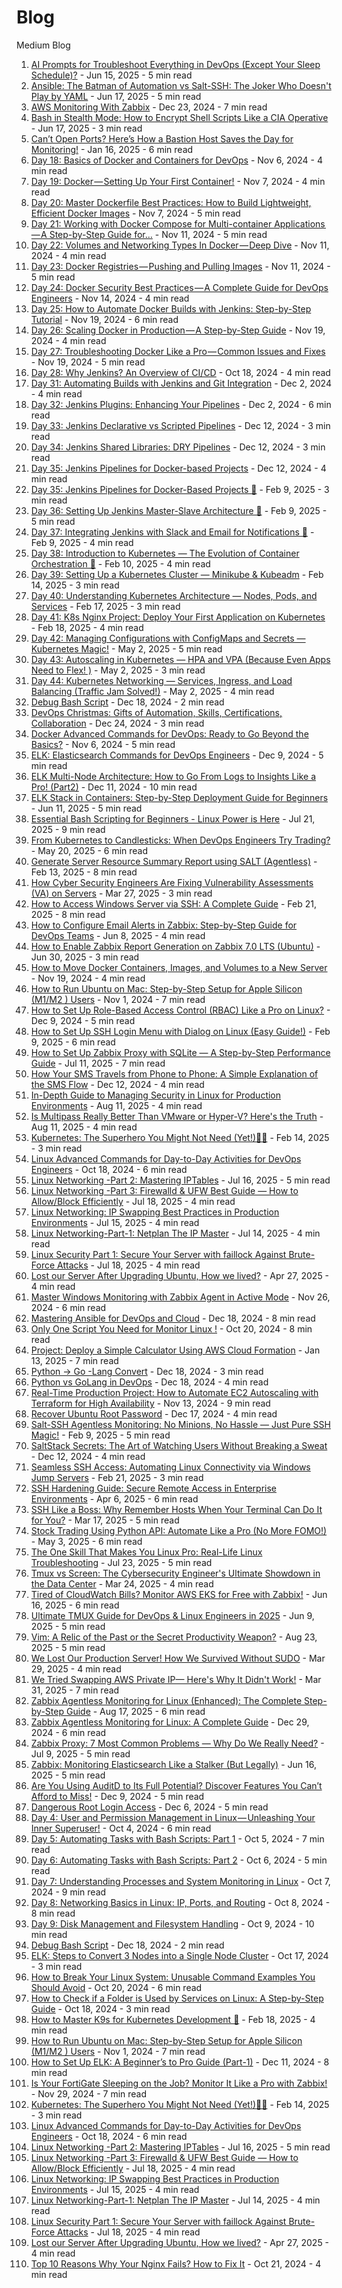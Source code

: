# Blog
Medium Blog

1. [AI Prompts for Troubleshoot Everything in DevOps (Except Your Sleep Schedule)?](https://medium.com/devsecops-community/ai-prompts-for-troubleshoot-everything-in-devops-except-your-sleep-schedule-05578e5fccc5) - Jun 15, 2025 - 5 min read
2. [Ansible: The Batman of Automation vs Salt-SSH: The Joker Who Doesn't Play by YAML](https://medium.com/@karthidkk123/ansible-the-batman-of-automation-vs-salt-ssh-the-joker-who-doesnt-play-by-yaml-c0e94d2871c1) - Jun 17, 2025 - 5 min read
3. [AWS Monitoring With Zabbix](https://medium.com/devsecops-community/aws-monitoring-with-zabbix-7479d5c131fa) - Dec 23, 2024 - 7 min read
4. [Bash in Stealth Mode: How to Encrypt Shell Scripts Like a CIA Operative](https://medium.com/devsecops-community/bash-in-stealth-mode-how-to-encrypt-shell-scripts-like-a-cia-operative-487c2a9c7d5a) - Jun 17, 2025 - 3 min read
5. [Can’t Open Ports? Here’s How a Bastion Host Saves the Day for Monitoring!](https://medium.com/devsecops-community/cant-open-ports-heres-how-a-bastion-host-saves-the-day-for-monitoring-445eef28d275) - Jan 16, 2025 - 6 min read
6. [Day 18: Basics of Docker and Containers for DevOps](https://medium.com/devsecops-community/day-18-basics-of-docker-and-containers-for-devops-cc585e3fc31f) - Nov 6, 2024 - 4 min read
7. [Day 19: Docker — Setting Up Your First Container!](https://medium.com/devsecops-community/day-19-docker-setting-up-your-first-container-ec4ace31ab76) - Nov 7, 2024 - 4 min read
8. [Day 20: Master Dockerfile Best Practices: How to Build Lightweight, Efficient Docker Images](https://medium.com/devsecops-community/day-20-master-dockerfile-best-practices-how-to-build-lightweight-efficient-docker-images-f33fbfc4decd) - Nov 7, 2024 - 5 min read
9. [Day 21: Working with Docker Compose for Multi-container Applications — A Step-by-Step Guide for…](https://medium.com/devsecops-community/day-21-working-with-docker-compose-for-multi-container-applications-a-step-by-step-guide-for-e770bb01f97d) - Nov 11, 2024 - 5 min read
10. [Day 22: Volumes and Networking Types In Docker — Deep Dive](https://medium.com/devsecops-community/day-22-volumes-and-networking-types-in-docker-deep-dive-495774ada752) - Nov 11, 2024 - 4 min read
11. [Day 23: Docker Registries — Pushing and Pulling Images](https://medium.com/devsecops-community/day-23-docker-registries-pushing-and-pulling-images-52ceff3741a) - Nov 11, 2024 - 5 min read
12. [Day 24: Docker Security Best Practices — A Complete Guide for DevOps Engineers](https://medium.com/devsecops-community/day-24-docker-security-best-practices-a-complete-guide-for-devops-engineers-793c1f60bd01) - Nov 14, 2024 - 4 min read
13. [Day 25: How to Automate Docker Builds with Jenkins: Step-by-Step Tutorial](https://medium.com/devsecops-community/day-25-how-to-automate-docker-builds-with-jenkins-step-by-step-tutorial-fa9b71e69c34) - Nov 19, 2024 - 6 min read
14. [Day 26: Scaling Docker in Production — A Step-by-Step Guide](https://medium.com/devsecops-community/day-26-scaling-docker-in-production-a-step-by-step-guide-3800b44fa173) - Nov 19, 2024 - 4 min read
15. [Day 27: Troubleshooting Docker Like a Pro — Common Issues and Fixes](https://medium.com/devsecops-community/day-27-troubleshooting-docker-like-a-pro-common-issues-and-fixes-c829e36da51c) - Nov 19, 2024 - 5 min read
16. [Day 28: Why Jenkins? An Overview of CI/CD](https://medium.com/devsecops-community/day-28-why-jenkins-an-overview-of-cicd-882cd21e095b) - Oct 18, 2024 - 4 min read
17. [Day 31: Automating Builds with Jenkins and Git Integration](https://medium.com/devsecops-community/day-31-automating-builds-with-jenkins-and-git-integration-b2d5041a1135) - Dec 2, 2024 - 4 min read
18. [Day 32: Jenkins Plugins: Enhancing Your Pipelines](https://medium.com/devsecops-community/day-32-jenkins-plugins-enhancing-your-pipelines-384a3321d48d) - Dec 2, 2024 - 6 min read
19. [Day 33: Jenkins Declarative vs Scripted Pipelines](https://medium.com/devsecops-community/day-33-jenkins-declarative-vs-scripted-pipelines-821c0448da3e) - Dec 12, 2024 - 3 min read
20. [Day 34: Jenkins Shared Libraries: DRY Pipelines](https://medium.com/devsecops-community/day-34-jenkins-shared-libraries-dry-pipelines-59de2a317b49) - Dec 12, 2024 - 3 min read
21. [Day 35: Jenkins Pipelines for Docker-based Projects](https://medium.com/devsecops-community/day-35-jenkins-pipelines-for-docker-based-projects-864ae6d4b37d) - Dec 12, 2024 - 4 min read
22. [Day 35: Jenkins Pipelines for Docker-Based Projects 🚀](https://medium.com/devsecops-community/day-35-jenkins-pipelines-for-docker-based-projects-335268fdb848) - Feb 9, 2025 - 3 min read
23. [Day 36: Setting Up Jenkins Master-Slave Architecture 🚀](https://medium.com/devsecops-community/day-36-setting-up-jenkins-master-slave-architecture-ed8b927cba4d) - Feb 9, 2025 - 5 min read
24. [Day 37: Integrating Jenkins with Slack and Email for Notifications 🚀](https://medium.com/devsecops-community/day-37-integrating-jenkins-with-slack-and-email-for-notifications-2d058dc6078d) - Feb 9, 2025 - 4 min read
25. [Day 38: Introduction to Kubernetes — The Evolution of Container Orchestration 🚀](https://medium.com/@karthidkk123/day-38-introduction-to-kubernetes-the-evolution-of-container-orchestration-d124bd302394) - Feb 10, 2025 - 4 min read
26. [Day 39: Setting Up a Kubernetes Cluster — Minikube & Kubeadm](https://medium.com/@karthidkk123/day-39-setting-up-a-kubernetes-cluster-minikube-kubeadm-d95a74bf3254) - Feb 14, 2025 - 3 min read
27. [Day 40: Understanding Kubernetes Architecture — Nodes, Pods, and Services](https://medium.com/devsecops-community/day-40-understanding-kubernetes-architecture-nodes-pods-and-services-f577c920f385) - Feb 17, 2025 - 3 min read
28. [Day 41: K8s Nginx Project: Deploy Your First Application on Kubernetes](https://medium.com/devsecops-community/day-41-k8s-nginx-project-deploy-your-first-application-on-kubernetes-517604a4419d) - Feb 18, 2025 - 4 min read
29. [Day 42: Managing Configurations with ConfigMaps and Secrets — Kubernetes Magic!](https://medium.com/devsecops-community/day-42-managing-configurations-with-configmaps-and-secrets-kubernetes-magic-112b98c46d91) - May 2, 2025 - 5 min read
30. [Day 43: Autoscaling in Kubernetes — HPA and VPA (Because Even Apps Need to Flex! )](https://medium.com/devsecops-community/day-43-autoscaling-in-kubernetes-hpa-and-vpa-because-even-apps-need-to-flex-0495705c3e28) - May 2, 2025 - 3 min read
31. [Day 44: Kubernetes Networking — Services, Ingress, and Load Balancing (Traffic Jam Solved!)](https://medium.com/devsecops-community/day-44-kubernetes-networking-services-ingress-and-load-balancing-traffic-jam-solved-f9e33ccf6df6) - May 2, 2025 - 4 min read
32. [Debug Bash Script](https://medium.com/devsecops-community/debug-bash-script-306bd68aeffe) - Dec 18, 2024 - 2 min read
33. [DevOps Christmas: Gifts of Automation, Skills, Certifications, Collaboration](https://medium.com/devsecops-community/devops-christmas-gifts-of-automation-skills-certifications-collaboration-522e8bea503a) - Dec 24, 2024 - 3 min read
34. [Docker Advanced Commands for DevOps: Ready to Go Beyond the Basics?](https://medium.com/devsecops-community/docker-advanced-commands-for-devops-ready-to-go-beyond-the-basics-b1fb76c64fbe) - Nov 6, 2024 - 5 min read
35. [ELK: Elasticsearch Commands for DevOps Engineers](https://medium.com/devsecops-community/elk-elasticsearch-commands-for-devops-engineers-3da88f6953a5) - Dec 9, 2024 - 5 min read
36. [ELK Multi-Node Architecture: How to Go From Logs to Insights Like a Pro! (Part2)](https://medium.com/devsecops-community/elk-multi-node-architecture-how-to-go-from-logs-to-insights-like-a-pro-part2-7fa2ecb3d175) - Dec 11, 2024 - 10 min read
37. [ELK Stack in Containers: Step-by-Step Deployment Guide for Beginners](https://medium.com/devsecops-community/elk-stack-in-containers-step-by-step-deployment-guide-for-beginners-ec51c7281324) - Jun 11, 2025 - 5 min read
38. [Essential Bash Scripting for Beginners - Linux Power is Here](https://medium.com/devsecops-community/essential-bash-scripting-for-beginners-linux-power-is-here-985dbf44810d) - Jul 21, 2025 - 9 min read
39. [From Kubernetes to Candlesticks: When DevOps Engineers Try Trading?](https://medium.com/@karthidkk123/from-kubernetes-to-candlesticks-when-devops-engineers-try-trading-05e92127356d) - May 20, 2025 - 6 min read
40. [Generate Server Resource Summary Report using SALT (Agentless)](https://medium.com/stackademic/generate-server-resource-summary-report-using-salt-agentless-a28c31b8b4a4) - Feb 13, 2025 - 8 min read
41. [How Cyber Security Engineers Are Fixing Vulnerability Assessments (VA) on Servers](https://medium.com/devsecops-community/how-cyber-security-engineers-are-fixing-vulnerability-assessments-va-on-servers-053454b43181) - Mar 27, 2025 - 3 min read
42. [How to Access Windows Server via SSH: A Complete Guide](https://medium.com/system-weakness/how-to-access-windows-server-via-ssh-a-complete-guide-426b2d260b73) - Feb 21, 2025 - 8 min read
43. [How to Configure Email Alerts in Zabbix: Step-by-Step Guide for DevOps Teams](https://medium.com/devsecops-community/how-to-configure-email-alerts-in-zabbix-step-by-step-guide-for-devops-teams-2f3f3e68fcee) - Jun 8, 2025 - 4 min read
44. [How to Enable Zabbix Report Generation on Zabbix 7.0 LTS (Ubuntu)](https://medium.com/@karthidkk123/how-to-enable-zabbix-report-generation-on-zabbix-7-0-lts-ubuntu-5ad8d451fcb3) - Jun 30, 2025 - 3 min read
45. [How to Move Docker Containers, Images, and Volumes to a New Server](https://medium.com/devsecops-community/how-to-move-docker-containers-images-and-volumes-to-a-new-server-36aad130f5df) - Nov 19, 2024 - 4 min read
46. [How to Run Ubuntu on Mac: Step-by-Step Setup for Apple Silicon (M1/M2 ) Users](https://medium.com/devsecops-community/how-to-run-ubuntu-on-mac-step-by-step-setup-for-apple-silicon-m1-m2-users-82553f672c33) - Nov 1, 2024 - 7 min read
47. [How to Set Up Role-Based Access Control (RBAC) Like a Pro on Linux?](https://medium.com/devsecops-community/how-to-set-up-role-based-access-control-rbac-like-a-pro-on-linux-b8fdaf06b7e5) - Dec 9, 2024 - 5 min read
48. [How to Set Up SSH Login Menu with Dialog on Linux (Easy Guide!)](https://medium.com/aws-in-plain-english/how-to-set-up-ssh-login-menu-with-dialog-on-linux-easy-guide-c9f072b6b4bf) - Feb 9, 2025 - 6 min read
49. [How to Set Up Zabbix Proxy with SQLite — A Step-by-Step Performance Guide](https://medium.com/devsecops-community/how-to-set-up-zabbix-proxy-with-sqlite-a-step-by-step-performance-guide-a13beff9f0b8) - Jul 11, 2025 - 7 min read
50. [How Your SMS Travels from Phone to Phone: A Simple Explanation of the SMS Flow](https://medium.com/devsecops-community/how-your-sms-travels-from-phone-to-phone-a-simple-explanation-of-the-sms-flow-af7df5c9c106) - Dec 12, 2024 - 4 min read
51. [In-Depth Guide to Managing Security in Linux for Production Environments](https://medium.com/devsecops-community/in-depth-guide-to-managing-security-in-linux-for-production-environments-9ae42d4e98ec) - Aug 11, 2025 - 4 min read
52. [Is Multipass Really Better Than VMware or Hyper-V? Here's the Truth](https://medium.com/devsecops-community/is-multipass-really-better-than-vmware-or-hyper-v-heres-the-truth-83b3d663c753) - Aug 11, 2025 - 4 min read
53. [Kubernetes: The Superhero You Might Not Need (Yet!)🦸‍♂️](https://medium.com/devsecops-community/kubernetes-the-superhero-you-might-not-need-yet-%EF%B8%8F-dc4712b73677) - Feb 14, 2025 - 3 min read
54. [Linux Advanced Commands for Day-to-Day Activities for DevOps Engineers](https://medium.com/devsecops-community/linux-advanced-commands-for-day-to-day-activities-for-devops-engineers-abf51a7ff3a1) - Oct 18, 2024 - 6 min read
55. [Linux Networking -Part 2: Mastering IPTables](https://medium.com/@karthidkk123/linux-networking-part-2-mastering-iptables-6282cd7364ef) - Jul 16, 2025 - 5 min read
56. [Linux Networking -Part 3: Firewalld & UFW Best Guide — How to Allow/Block Efficiently](https://medium.com/devsecops-community/linux-networking-part-3-firewalld-ufw-best-guide-how-to-allow-block-efficiently-1512935d4d05) - Jul 18, 2025 - 4 min read
57. [Linux Networking: IP Swapping Best Practices in Production Environments](https://medium.com/bugbountywriteup/linux-networking-ip-swapping-best-practices-in-production-environments-062304198fca) - Jul 15, 2025 - 4 min read
58. [Linux Networking-Part-1: Netplan The IP Master](https://medium.com/devsecops-community/linux-networking-part-1-netplan-the-ip-master-8a6ea78a2f15) - Jul 14, 2025 - 4 min read
59. [Linux Security Part 1: Secure Your Server with faillock Against Brute-Force Attacks](https://medium.com/@karthidkk123/linux-security-part-1-secure-your-server-with-faillock-against-brute-force-attacks-e4f0f34bd655) - Jul 18, 2025 - 4 min read
60. [Lost our Server After Upgrading Ubuntu, How we lived?](https://medium.com/devsecops-community/lost-our-server-after-upgrading-ubuntu-how-we-lived-7d0f6c81d6c8) - Apr 27, 2025 - 4 min read
61. [Master Windows Monitoring with Zabbix Agent in Active Mode](https://medium.com/devsecops-community/master-windows-monitoring-with-zabbix-agent-in-active-mode-9868220be0fb) - Nov 26, 2024 - 6 min read
62. [Mastering Ansible for DevOps and Cloud](https://medium.com/devsecops-community/mastering-ansible-for-devops-and-cloud-1eebda28bf3a) - Dec 18, 2024 - 8 min read
63. [Only One Script You Need for Monitor Linux !](https://medium.com/devsecops-community/only-one-script-you-need-for-monitor-linux-aa106e883d51) - Oct 20, 2024 - 8 min read
64. [Project: Deploy a Simple Calculator Using AWS Cloud Formation](https://medium.com/devsecops-community/project-deploy-a-simple-calculator-using-aws-cloud-formation-ca1adf6c3e1d) - Jan 13, 2025 - 7 min read
65. [Python → Go -Lang Convert](https://medium.com/devsecops-community/python-go-lang-convert-3c9e6fe74fff) - Dec 18, 2024 - 3 min read
66. [Python vs GoLang in DevOps](https://medium.com/devsecops-community/python-vs-golang-in-devops-cfd6d8596ba6) - Dec 18, 2024 - 4 min read
67. [Real-Time Production Project: How to Automate EC2 Autoscaling with Terraform for High Availability](https://medium.com/devsecops-community/real-time-production-project-how-to-automate-ec2-autoscaling-with-terraform-for-high-availability-37b014b2576c) - Nov 13, 2024 - 9 min read
68. [Recover Ubuntu Root Password](https://medium.com/devsecops-community/recover-ubuntu-root-password-5a4d31a5a68a) - Dec 17, 2024 - 4 min read
69. [Salt-SSH Agentless Monitoring: No Minions, No Hassle — Just Pure SSH Magic!](https://medium.com/devsecops-community/salt-ssh-agentless-monitoring-no-minions-no-hassle-just-pure-ssh-magic-7416a83587a5) - Feb 9, 2025 - 5 min read
70. [SaltStack Secrets: The Art of Watching Users Without Breaking a Sweat](https://medium.com/devsecops-community/saltstack-secrets-the-art-of-watching-users-without-breaking-a-sweat-88cb4e163a18) - Dec 12, 2024 - 4 min read
71. [Seamless SSH Access: Automating Linux Connectivity via Windows Jump Servers](https://medium.com/devsecops-community/seamless-ssh-access-automating-linux-connectivity-via-windows-jump-servers-4d7c6bf0aec7) - Feb 21, 2025 - 3 min read
72. [SSH Hardening Guide: Secure Remote Access in Enterprise Environments](https://medium.com/devsecops-community/ssh-hardening-guide-secure-remote-access-in-enterprise-environments-1acb9c3cb4e2) - Apr 6, 2025 - 6 min read
73. [SSH Like a Boss: Why Remember Hosts When Your Terminal Can Do It for You?](https://medium.com/devsecops-community/ssh-like-a-boss-why-remember-hosts-when-your-terminal-can-do-it-for-you-a7d9f8497548) - Mar 17, 2025 - 5 min read
74. [Stock Trading Using Python API: Automate Like a Pro (No More FOMO!)](https://medium.com/python-in-plain-english/buy-sell-stocks-using-terminal-9ef7891349ff) - May 3, 2025 - 6 min read
75. [The One Skill That Makes You Linux Pro: Real-Life Linux Troubleshooting](https://medium.com/devsecops-community/the-one-skill-that-makes-you-linux-pro-real-life-linux-troubleshooting-5b1cb5b9f850) - Jul 23, 2025 - 5 min read
76. [Tmux vs Screen: The Cybersecurity Engineer's Ultimate Showdown in the Data Center](https://medium.com/@karthidkk123/tmux-vs-screen-the-cybersecurity-engineers-ultimate-showdown-in-the-data-center-696b9573b8b9) - Mar 24, 2025 - 4 min read
77. [Tired of CloudWatch Bills? Monitor AWS EKS for Free with Zabbix!](https://medium.com/@karthidkk123/tired-of-cloudwatch-bills-monitor-aws-eks-for-free-with-zabbix-6644e9518275) - Jun 16, 2025 - 6 min read
78. [Ultimate TMUX Guide for DevOps & Linux Engineers in 2025](https://medium.com/devsecops-community/ultimate-tmux-guide-for-devops-linux-engineers-in-2025-d95f5995aeaa) - Jun 9, 2025 - 5 min read
79. [Vim: A Relic of the Past or the Secret Productivity Weapon?](https://medium.com/devsecops-community/vim-a-relic-of-the-past-or-the-secret-productivity-weapon-1861fa58c55e) - Aug 23, 2025 - 5 min read
80. [We Lost Our Production Server! How We Survived Without SUDO](https://medium.com/devsecops-community/we-lost-our-production-server-how-we-survived-without-sudo-6b4b57d4a876) - Mar 29, 2025 - 4 min read
81. [We Tried Swapping AWS Private IP— Here's Why It Didn't Work!](https://medium.com/devsecops-community/we-tried-swapping-aws-private-ip-heres-why-it-didn-t-work-8ddbbeecf6a9) - Mar 31, 2025 - 7 min read
82. [Zabbix Agentless Monitoring for Linux (Enhanced): The Complete Step-by-Step Guide](https://medium.com/devsecops-community/zabbix-agentless-monitoring-for-linux-enhanced-the-complete-step-by-step-guide-18f6adfb32be) - Aug 17, 2025 - 6 min read
83. [Zabbix Agentless Monitoring for Linux: A Complete Guide](https://medium.com/devsecops-community/zabbix-agentless-monitoring-for-linux-a-complete-guide-ec7bcee6647e) - Dec 29, 2024 - 6 min read
84. [Zabbix Proxy: 7 Most Common Problems — Why Do We Really Need?](https://medium.com/devsecops-community/zabbix-proxy-7-most-common-problems-why-do-we-really-need-98608fc1a6db) - Jul 9, 2025 - 5 min read
85. [Zabbix: Monitoring Elasticsearch Like a Stalker (But Legally)](https://medium.com/devsecops-community/zabbix-monitoring-elasticsearch-like-a-stalker-but-legally-656ae35d2926) - Jun 16, 2025 - 5 min read
86. [Are You Using AuditD to Its Full Potential? Discover Features You Can’t Afford to Miss!](https://medium.com/devsecops-community/are-you-using-auditd-to-its-full-potential-discover-features-you-cant-afford-to-miss-3b7f007fa93c) - Dec 9, 2024 - 5 min read
87. [Dangerous Root Login Access](https://medium.com/devsecops-community/dangerous-root-login-access-eabe0e1bbf59) - Dec 6, 2024 - 5 min read
88. [Day 4: User and Permission Management in Linux — Unleashing Your Inner Superuser!](https://medium.com/devsecops-community/day-4-user-and-permission-management-in-linux-unleashing-your-inner-superuser-99104e4b9a4f) - Oct 4, 2024 - 6 min read
89. [Day 5: Automating Tasks with Bash Scripts: Part 1](https://medium.com/devsecops-community/day-5-automating-tasks-with-bash-scripts-part-1-92ca78df178e) - Oct 5, 2024 - 7 min read
90. [Day 6: Automating Tasks with Bash Scripts: Part 2](https://medium.com/devsecops-community/day-6-automating-tasks-with-bash-scripts-part-2-10306b4ef4b8) - Oct 6, 2024 - 5 min read
91. [Day 7: Understanding Processes and System Monitoring in Linux](https://medium.com/devsecops-community/day-7-understanding-processes-and-system-monitoring-in-linux-e6b3f49bbf65) - Oct 7, 2024 - 9 min read
92. [Day 8: Networking Basics in Linux: IP, Ports, and Routing](https://medium.com/devsecops-community/day-8-networking-basics-in-linux-ip-ports-and-routing-72bc6fb4759d) - Oct 8, 2024 - 8 min read
93. [Day 9: Disk Management and Filesystem Handling](https://medium.com/devsecops-community/day-9-disk-management-and-filesystem-handling-8e5e1d90f864) - Oct 9, 2024 - 10 min read
94. [Debug Bash Script](https://medium.com/devsecops-community/debug-bash-script-306bd68aeffe) - Dec 18, 2024 - 2 min read
95. [ELK: Steps to Convert 3 Nodes into a Single Node Cluster](https://medium.com/devsecops-community/elk-steps-to-convert-3-nodes-into-a-single-node-cluster-60cf2eec7ae2) - Oct 17, 2024 - 3 min read
96. [How to Break Your Linux System: Unusable Command Examples You Should Avoid](https://medium.com/devsecops-community/how-to-break-your-linux-system-unusable-command-examples-you-should-avoid-5e056fd15099) - Oct 20, 2024 - 6 min read
97. [How to Check if a Folder is Used by Services on Linux: A Step-by-Step Guide](https://medium.com/devsecops-community/how-to-check-if-a-folder-is-used-by-services-on-linux-a-step-by-step-guide-ecba5251c23b) - Oct 18, 2024 - 3 min read
98. [How to Master K9s for Kubernetes Development 🚀](https://medium.com/@karthidkk123/how-to-master-k9s-for-kubernetes-development-6655adf06788) - Feb 18, 2025 - 4 min read
99. [How to Run Ubuntu on Mac: Step-by-Step Setup for Apple Silicon (M1/M2 ) Users](https://medium.com/devsecops-community/how-to-run-ubuntu-on-mac-step-by-step-setup-for-apple-silicon-m1-m2-users-82553f672c33) - Nov 1, 2024 - 7 min read
100. [How to Set Up ELK: A Beginner’s to Pro Guide (Part-1)](https://medium.com/devsecops-community/how-to-set-up-elk-a-beginners-to-pro-guide-part-1-59e0674d09c4) - Dec 11, 2024 - 8 min read
101. [Is Your FortiGate Sleeping on the Job? Monitor It Like a Pro with Zabbix!](https://medium.com/devsecops-community/is-your-fortigate-sleeping-on-the-job-monitor-it-like-a-pro-with-zabbix-636819059f7b) - Nov 29, 2024 - 7 min read
102. [Kubernetes: The Superhero You Might Not Need (Yet!)🦸‍♂️](https://medium.com/devsecops-community/kubernetes-the-superhero-you-might-not-need-yet-%EF%B8%8F-dc4712b73677) - Feb 14, 2025 - 3 min read
103. [Linux Advanced Commands for Day-to-Day Activities for DevOps Engineers](https://medium.com/devsecops-community/linux-advanced-commands-for-day-to-day-activities-for-devops-engineers-abf51a7ff3a1) - Oct 18, 2024 - 6 min read
104. [Linux Networking -Part 2: Mastering IPTables](https://medium.com/@karthidkk123/linux-networking-part-2-mastering-iptables-6282cd7364ef) - Jul 16, 2025 - 5 min read
105. [Linux Networking -Part 3: Firewalld & UFW Best Guide — How to Allow/Block Efficiently](https://medium.com/devsecops-community/linux-networking-part-3-firewalld-ufw-best-guide-how-to-allow-block-efficiently-1512935d4d05) - Jul 18, 2025 - 4 min read
106. [Linux Networking: IP Swapping Best Practices in Production Environments](https://medium.com/bugbountywriteup/linux-networking-ip-swapping-best-practices-in-production-environments-062304198fca) - Jul 15, 2025 - 4 min read
107. [Linux Networking-Part-1: Netplan The IP Master](https://medium.com/devsecops-community/linux-networking-part-1-netplan-the-ip-master-8a6ea78a2f15) - Jul 14, 2025 - 4 min read
108. [Linux Security Part 1: Secure Your Server with faillock Against Brute-Force Attacks](https://medium.com/@karthidkk123/linux-security-part-1-secure-your-server-with-faillock-against-brute-force-attacks-e4f0f34bd655) - Jul 18, 2025 - 4 min read
109. [Lost our Server After Upgrading Ubuntu, How we lived?](https://medium.com/devsecops-community/lost-our-server-after-upgrading-ubuntu-how-we-lived-7d0f6c81d6c8) - Apr 27, 2025 - 4 min read
110. [Top 10 Reasons Why Your Nginx Fails? How to Fix It](https://medium.com/devsecops-community/top-10-reasons-why-your-nginx-fails-how-to-fix-it-d13eddf0636e) - Oct 21, 2024 - 4 min read


